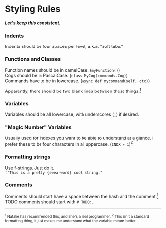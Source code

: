 # Styling Rules
***Let's keep this consistent.***

### Indents
Indents should be four spaces per level, a.k.a. "soft tabs."

### Functions and Classes
Function names should be in camelCase. (`myFunction()`)<br>
Cogs should be in PascalCase. (`class MyCog(commands.Cog)`)<br>
Commands have to be in lowercase. (`async def mycommand(self, ctx)`)

Apparently, there should be two blank lines between these things.<a href="#footnote1"><sup>1</sup></a>

### Variables

Variables should be all lowercase, with underscores (`_`) if desired.

### "Magic Number" Variables

Usually used for indexes you want to be able to understand at a glance. I prefer these to be four characters in all uppercase. (`INDX = 1`)<a href="#footnote2"><sup>2</sup></a>

### Formatting strings

Use f-strings. Just do it.    
`f"This is a pretty {swearword} cool string."`

### Comments
Comments should start have a space between the hash and the comment.<a href="#footnote1"><sup>1</sup></a>    
TODO comments should start with `# TODO:`.

____

<small>
<a name="footnote1"></a><sup>1</sup> Natalie has recommended this, and she's a real programmer.
<a name="footnote2"></a><sup>2</sup> This isn't a standard formatting thing, it just makes me understand what the variable means better.
